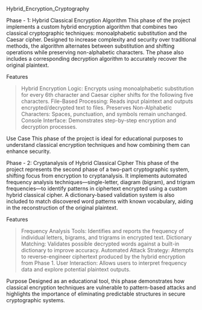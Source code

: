 Hybrid_Encryption_Cryptography

Phase - 1: Hybrid Classical Encryption Algorithm
This phase of the project implements a custom hybrid encryption algorithm that combines two classical cryptographic techniques: monoalphabetic substitution and the Caesar cipher. Designed to increase complexity and security over traditional methods, the algorithm alternates between substitution and shifting operations while preserving non-alphabetic characters. The phase also includes a corresponding decryption algorithm to accurately recover the original plaintext.

Features
>Hybrid Encryption Logic: Encrypts using monoalphabetic substitution for every 6th character and Caesar cipher shifts for the following five characters.
>File-Based Processing: Reads input plaintext and outputs encrypted/decrypted text to files.
>Preserves Non-Alphabetic Characters: Spaces, punctuation, and symbols remain unchanged.
>Console Interface: Demonstrates step-by-step encryption and decryption processes.

Use Case
This phase of the project is ideal for educational purposes to understand classical encryption techniques and how combining them can enhance security.


Phase - 2: Cryptanalysis of Hybrid Classical Cipher
This phase of the project represents the second phase of a two-part cryptographic system, shifting focus from encryption to cryptanalysis. It implements automated frequency analysis techniques—single-letter, diagram (bigram), and trigram frequencies—to identify patterns in ciphertext encrypted using a custom hybrid classical cipher. A dictionary-based validation system is also included to match discovered word patterns with known vocabulary, aiding in the reconstruction of the original plaintext.

Features
>Frequency Analysis Tools: Identifies and reports the frequency of individual letters, bigrams, and trigrams in encrypted text.
>Dictionary Matching: Validates possible decrypted words against a built-in dictionary to improve accuracy.
>Automated Attack Strategy: Attempts to reverse-engineer ciphertext produced by the hybrid encryption from Phase 1.
>User Interaction: Allows users to interpret frequency data and explore potential plaintext outputs.

Purpose
Designed as an educational tool, this phase demonstrates how classical encryption techniques are vulnerable to pattern-based attacks and highlights the importance of eliminating predictable structures in secure cryptographic systems.
